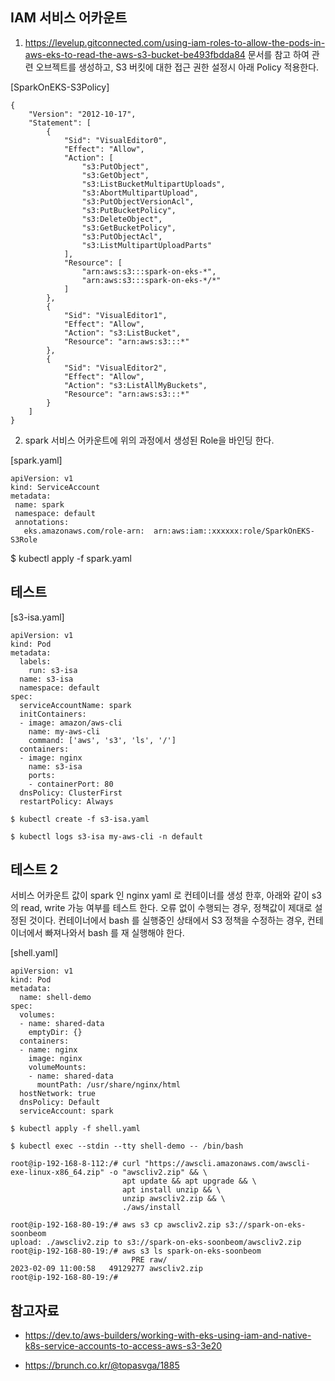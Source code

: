 ## IAM 서비스 어카운트 ##

1. https://levelup.gitconnected.com/using-iam-roles-to-allow-the-pods-in-aws-eks-to-read-the-aws-s3-bucket-be493fbdda84 문서를 참고 하여 관련 오브젝트를 생성하고, S3 버킷에 대한 접근 권한 설정시 아래 Policy 적용한다.

[SparkOnEKS-S3Policy]
```
{
    "Version": "2012-10-17",
    "Statement": [
        {
            "Sid": "VisualEditor0",
            "Effect": "Allow",
            "Action": [
                "s3:PutObject",
                "s3:GetObject",
                "s3:ListBucketMultipartUploads",
                "s3:AbortMultipartUpload",
                "s3:PutObjectVersionAcl",
                "s3:PutBucketPolicy",
                "s3:DeleteObject",
                "s3:GetBucketPolicy",
                "s3:PutObjectAcl",
                "s3:ListMultipartUploadParts"
            ],
            "Resource": [
                "arn:aws:s3:::spark-on-eks-*",
                "arn:aws:s3:::spark-on-eks-*/*"
            ]
        },
        {
            "Sid": "VisualEditor1",
            "Effect": "Allow",
            "Action": "s3:ListBucket",
            "Resource": "arn:aws:s3:::*"
        },
        {
            "Sid": "VisualEditor2",
            "Effect": "Allow",
            "Action": "s3:ListAllMyBuckets",
            "Resource": "arn:aws:s3:::*"
        }
    ]
}
```

2. spark 서비스 어카운트에 위의 과정에서 생성된 Role을 바인딩 한다.

[spark.yaml]
```
apiVersion: v1
kind: ServiceAccount
metadata:
 name: spark
 namespace: default
 annotations:
   eks.amazonaws.com/role-arn:  arn:aws:iam::xxxxxx:role/SparkOnEKS-S3Role
```
$ kubectl apply -f spark.yaml 



## 테스트 ##

[s3-isa.yaml]
```
apiVersion: v1
kind: Pod
metadata:
  labels:
    run: s3-isa
  name: s3-isa
  namespace: default
spec:
  serviceAccountName: spark
  initContainers:
  - image: amazon/aws-cli
    name: my-aws-cli
    command: ['aws', 's3', 'ls', '/']
  containers:
  - image: nginx
    name: s3-isa
    ports:
    - containerPort: 80
  dnsPolicy: ClusterFirst
  restartPolicy: Always
```

```
$ kubectl create -f s3-isa.yaml

$ kubectl logs s3-isa my-aws-cli -n default
```


## 테스트 2 ##

서비스 어카운트 값이 spark 인 nginx yaml 로 컨테이너를 생성 한후, 아래와 같이 s3의 read, write 가능 여부를 테스트 한다.
오류 없이 수행되는 경우, 정책값이 제대로 설정된 것이다. 컨테이너에서 bash 를 실행중인 상태에서 S3 정책을 수정하는 경우, 컨테이너에서 빠져나와서 bash 를 재 실행해야 한다.   

[shell.yaml]
```
apiVersion: v1
kind: Pod
metadata:
  name: shell-demo
spec:
  volumes:
  - name: shared-data
    emptyDir: {}
  containers:
  - name: nginx
    image: nginx
    volumeMounts:
    - name: shared-data
      mountPath: /usr/share/nginx/html
  hostNetwork: true
  dnsPolicy: Default
  serviceAccount: spark
```

```
$ kubectl apply -f shell.yaml

$ kubectl exec --stdin --tty shell-demo -- /bin/bash

root@ip-192-168-8-112:/# curl "https://awscli.amazonaws.com/awscli-exe-linux-x86_64.zip" -o "awscliv2.zip" && \
                         apt update && apt upgrade && \
                         apt install unzip && \
                         unzip awscliv2.zip && \
                         ./aws/install

root@ip-192-168-80-19:/# aws s3 cp awscliv2.zip s3://spark-on-eks-soonbeom
upload: ./awscliv2.zip to s3://spark-on-eks-soonbeom/awscliv2.zip
root@ip-192-168-80-19:/# aws s3 ls spark-on-eks-soonbeom
                           PRE raw/
2023-02-09 11:00:58   49129277 awscliv2.zip
root@ip-192-168-80-19:/#
```





## 참고자료 ##



* https://dev.to/aws-builders/working-with-eks-using-iam-and-native-k8s-service-accounts-to-access-aws-s3-3e20

* https://brunch.co.kr/@topasvga/1885

